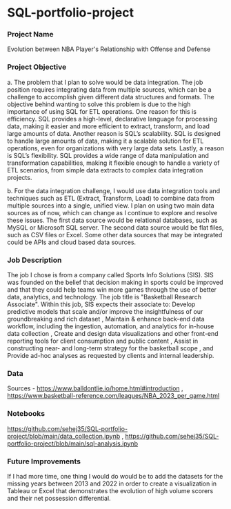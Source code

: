 # SQL-portfolio-project

### Project Name
Evolution between NBA Player's Relationship with Offense and Defense


### Project Objective
   a. The problem that I plan to solve would be data integration. The job position requires integrating data from multiple sources, which can be a challenge to accomplish given different data structures and formats. The objective behind wanting to solve this problem is due to the high importance of using SQL for ETL operations. One reason for this is efficiency. SQL provides a high-level, declarative language for processing data, making it easier and more efficient to extract, transform, and load large amounts of data. Another reason is SQL’s scalability. SQL is designed to handle large amounts of data, making it a scalable solution for ETL operations, even for organizations with very large data sets. Lastly, a reason is SQL’s flexibility. SQL provides a wide range of data manipulation and transformation capabilities, making it flexible enough to handle a variety of ETL scenarios, from simple data extracts to complex data integration projects.
   
   b. For the data integration challenge, I would use data integration tools and techniques such as ETL (Extract, Transform, Load) to combine data from multiple sources into a single, unified view. I plan on using two main data sources as of now, which can change as I continue to explore and resolve these issues. The first data source would be relational databases, such as MySQL or Microsoft SQL server. The second data source would be flat files, such as CSV files or Excel. Some other data sources that may be integrated could be APIs and cloud based data sources. 


### Job Description
The job I chose is from a company called Sports Info Solutions (SIS). SIS was founded on the belief that decision making in sports could be improved and that they could help teams win more games through the use of better data, analytics, and technology.
The job title is "Basketball Research Associate". Within this job, SIS expects their associate to: Develop predictive models that scale and/or improve the insightfulness of our groundbreaking and rich dataset
, Maintain & enhance back-end data workflow, including the ingestion, automation, and analytics for in-house data collection
, Create and design data visualizations and other front-end reporting tools for client consumption and public content
, Assist in constructing near- and long-term strategy for the basketball scope
, and Provide ad-hoc analyses as requested by clients and internal leadership.

### Data
Sources - https://www.balldontlie.io/home.html#introduction , https://www.basketball-reference.com/leagues/NBA_2023_per_game.html

### Notebooks
https://github.com/sehej35/SQL-portfolio-project/blob/main/data_collection.ipynb
,
https://github.com/sehej35/SQL-portfolio-project/blob/main/sql-analysis.ipynb

### Future Improvements
If I had more time, one thing I would do would be to add the datasets for the missing years between 2013 and 2022 in order to create a visualization in Tableau or Excel that demonstrates the evolution of high volume scorers and their net possession differential.
